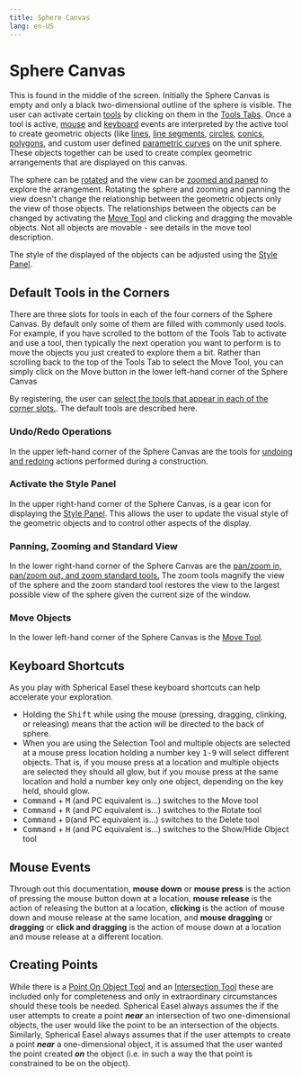 ```yaml
---
title: Sphere Canvas
lang: en-US
---
```


# Sphere Canvas

This is found in the middle of the screen. Initially the Sphere Canvas is empty and only a black two-dimensional outline of the sphere is visible. The user can activate certain [tools](/tools/) by clicking on them in the [Tools Tabs](). Once a tool is active, [mouse](/userguide/#mouse-events) and [keyboard](/userguide/#keyboard-shortcuts) events are interpreted by the active tool to create geometric objects (like [lines](/tools/basic.html#line), [line segments](/tools/basic.html#line-segment), [circles](/tools/basic.html#circle), [conics](/tools/conic.html), [polygons](/tools/basic.html#polygon-too-hard), and custom user defined [parametric curves](/tools/advanced.html#parametric-curve-user-defined) on the unit sphere. These objects together can be used to create complex geometric arrangements that are displayed on this canvas.

The sphere can be [rotated](/tools/display.html#rotation) and the view can be [zoomed and paned](/tools/display.html#zoom-pan-and-standard-view) to explore the arrangement. Rotating the sphere and zooming and panning the view doesn't change the relationship between the geometric objects only the view of those objects. The relationships between the objects can be changed by activating the [Move Tool](/tools/display.html#move) and clicking and dragging the movable objects. Not all objects are movable - see details in the move tool description.

The style of the displayed of the objects can be adjusted using the [Style Panel](/userguide/stylepanel.html).

## Default Tools in the Corners

There are three slots for tools in each of the four corners of the Sphere Canvas. By default only some of them are filled with commonly used tools. For example, if you have scrolled to the bottom of the Tools Tab to activate and use a tool, then typically the next operation you want to perform is to move the objects you just created to explore them a bit. Rather than scrolling back to the top of the Tools Tab to select the Move Tool, you can simply click on the Move button in the lower left-hand corner of the Sphere Canvas

By registering, the user can [select the tools that appear in each of the corner slots.](/userguide/titlebar.html#benefits-of-registering). The default tools are described here.

### Undo/Redo Operations

In the upper left-hand corner of the Sphere Canvas are the tools for [undoing and redoing](/tools/edit.html#undo-redo) actions performed during a construction.

### Activate the Style Panel

In the upper right-hand corner of the Sphere Canvas, is a gear icon for displaying the [Style Panel](/userguide/stylepanel.html). This allows the user to update the visual style of the geometric objects and to control other aspects of the display.

### Panning, Zooming and Standard View

In the lower right-hand corner of the Sphere Canvas are the [pan/zoom in, pan/zoom out, and zoom standard tools.](/tools/display.html#zoom-pan-and-standard-view) The zoom tools magnify the view of the sphere and the zoom standard tool restores the view to the largest possible view of the sphere given the current size of the window.

### Move Objects

In the lower left-hand corner of the Sphere Canvas is the [Move Tool](/tools/display.html#move).

## Keyboard Shortcuts

As you play with Spherical Easel these keyboard shortcuts can help accelerate your exploration.

- Holding the <kbd>Shift</kbd> while using the mouse (pressing, dragging, clinking, or releasing) means that the action will be directed to the back of sphere.
- When you are using the Selection Tool and multiple objects are selected at a mouse press location holding a number key <kbd>1-9</kbd> will select different objects. That is, if you mouse press at a location and multiple objects are selected they should all glow, but if you mouse press at the same location and hold a number key only one object, depending on the key held, should glow.
- <kbd>Command</kbd> + <kbd>M</kbd> (and PC equivalent is...) switches to the Move tool
- <kbd>Command</kbd> + <kbd>R</kbd> (and PC equivalent is...) switches to the Rotate tool
- <kbd>Command</kbd> + <kbd>D</kbd>(and PC equivalent is...) switches to the Delete tool
- <kbd>Command</kbd> + <kbd>H</kbd> (and PC equivalent is...) switches to the Show/Hide Object tool

## Mouse Events

Through out this documentation, **mouse down** or **mouse press** is the action of pressing the mouse button down at a location, **mouse release** is the action of releasing the button at a location, **clicking** is the action of mouse down and mouse release at the same location, and **mouse dragging** or **dragging** or **click and dragging** is the action of mouse down at a location and mouse release at a different location.

## Creating Points

While there is a [Point On Object Tool](/tools/construction.html#point-on-object) and an [Intersection Tool](/tools/construction.html#intersection) these are included only for completeness and only in extraordinary circumstances should these tools be needed. Spherical Easel always assumes the if the user attempts to create a point _**near**_ an intersection of two one-dimensional objects, the user would like the point to be an intersection of the objects. Similarly, Spherical Easel always assumes that if the user attempts to create a point _**near**_ a one-dimensional object, it is assumed that the user wanted the point created _**on**_ the object (i.e. in such a way the that point is constrained to be on the object).
